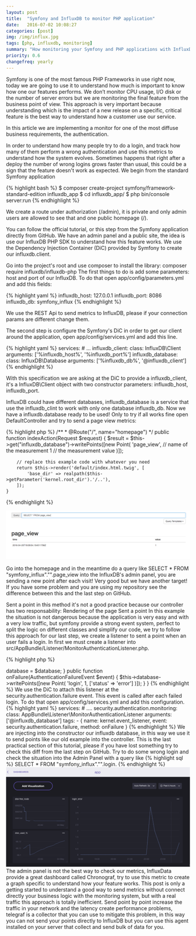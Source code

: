 ```yaml
---
layout: post
title:  "Symfony and InfluxDB to monitor PHP application"
date:   2016-07-02 10:08:27
categories: [post]
img: /img/influx.jpg
tags: [php, influxdb, monitoring]
summary: "How monitoring your Symfony and PHP applications with InfluxDB."
priority: 0.6
changefreq: yearly
---
```


Symfony is one of the most famous PHP Frameworks in use right now, today we are
going to use it to understand how much is important to know how one our
features performs.  We don’t monitor CPU usage, I/O disk or the number of
server errors but we are monitoring the final feature from the business point
of view.
This approach is very important because understanding which is the
impact of a new release on a specific, critical feature is the best way to
understand how a customer use our service.

In this article we are implementing
a monitor for one of the most diffuse business requirements, the
authentication.

In order to understand how many people try to do a login, and
track how many of them perform a wrong authentication and use this metrics to
understand how the system evolves.
Sometimes happens that right after a deploy
the number of wrong logins  grows faster than usual, this could be a sign that
the feature doesn't work as expected.  We begin from the standard Symfony
application

{% highlight bash %}
$ composer create-project symfony/framework-standard-edition influxdb_app
$ cd influxdb_app/
$ php bin/console server:run
{% endhighlight %}

We create a route under authorization (/admin), it is private and only admin
users are allowed to see that and one public homepage (/).

You can follow the official tutorial, or this step from the Symfony application
directly from GitHub.  We have an admin panel and a public site, the idea is
use our InfluxDB PHP SDK to understand how this feature works. We use the
Dependency Injection Container (DiC) provided by Symfony to create our
influxdb.client.

Go into the project's root and use composer to install the library: composer
require influxdb/influxdb-php The first things to do is add some parameters:
host and port of our InfluxDB. To do that open app/config/parameters.yml and
add this fields:

{% highlight yaml %}
influxdb_host: 127.0.0.1
influxdb_port: 8086
influxdb_db: symfony_influx
{% endhighlight %}

We use the REST Api to send metrics to InfluxDB, please if your connection
params are different change them.

The second step is configure the Symfony's
DiC in order to get our client around the application, open
app/config/services.yml and add this line.

{% highlight yaml %}
services:
    # ...
    influxdb_client:
      class: InfluxDB\Client
      arguments: ['%influxdb_host%', '%influxdb_port%']
    influxdb_database:
      class: InfluxDB\Database
      arguments: ['%influxdb_db%', '@influxdb_client']
{% endhighlight %}

With this specification we are asking at the DiC to provide a influxdb_client,
it's a InfluxDB\Client object with two constructor parameters: influxdb_host,
influxdb_port.

InfluxDB could have different databases, influxdb_database is a
service that use the influxdb_clint to work with only one database influxdb_db.
Now we have a influxdb.database ready to be used!  Only to try if all works
fine open DefaultController and try to send a page view metrics:

{% highlight php %}
   /**
     * @Route("/", name="homepage")
     */
    public function indexAction(Request $request)
    {
        $result = $this->get("influxdb_database")->writePoints([new Point(
          'page_view',  // name of the measurement
          1             // the measurement value
        )]);

        // replace this example code with whatever you need
        return $this->render('default/index.html.twig', [
            'base_dir' => realpath($this->getParameter('kernel.root_dir').'/..'),
        ]);
    }
{% endhighlight %}

<img class="img-responsive" alt="InfluxDB admin panel" src="/img/influxdb_admin.png">

Go into the homepage and in the meantime do a query like SELECT * FROM
"symfony_influx"."".page_view into the InfluxDB's admin panel, you are sending
a new point after each visit! Very good but we have another target!  If you
have some problem and you are using my repository see the difference between
this and the last step on GitHub.

Sent a point in this method it's not a good
practice because our controller has two responsability: Rendering of the page
Sent a point In this example the situation is not dangerous because the
application is very easy and with a very low traffic, but symfony provide a
strong event system, perfect to split the logic on different classes and
simplify our code, we try to follow this approach for our last step, we create
a listener to sent a point when an user fails a login.  In first we must create
a listener into src/AppBundle/Listener/MonitorAuthenticationListener.php.

{% highlight php %}
<?php
namespace AppBundle\Listener;
use Symfony\Component\Security\Core\Event\AuthenticationFailureEvent;
use InfluxDB\Point;
class MonitorAuthenticationListener
{
    private $database;
    public function __construct($database)
    {
        $this->database = $database;
    }
    public function onFailure(AuthenticationFailureEvent $event)
    {
        $this->database->writePoints([new Point(
            'login',
            1,
            ['status' => 'error']
        )]);
    }
}
{% endhighlight %}

We use the DiC to attach this listener at the security.authentication.failure
event. This event is called after each failed login. To do that open
app/config/services.yml and add this configuration.

{% highlight yaml %}
services:
    # ....
    security.authentication.monitoring:
        class: AppBundle\Listener\MonitorAuthenticationListener
        arguments: ['@influxdb_database']
        tags:
            - { name: kernel.event_listener, event: security.authentication.failure, method: onFailure }
{% endhighlight %}

We are injecting into the constructor our influxdb database, in this way we use
it to send points like our old example into the controller.  This is the last
practical section of this tutorial, please if you have lost something try to
check this diff from the last step on GitHub.  Try to do some wrong login and
check the situation into the Admin Panel with a query like

{% highlight sql %}
SELECT * FROM "symfony_influx"."".login.
{% endhighlight %}

<img class="img-responsive" alt="InfluxDB admin panel" src="/img/chronograf.png">

The admin panel is not the best way to check our metrics, InfluxData provide a
great dashboard called Chronograf, try to use this metric to create a graph
specific to understand how your feature works.  This post is only a getting
started to understand a good way to send metrics without connect directly your
business logic with the monitoring system, but with a real traffic this
approach is totally inefficient.

Send point by point increase the traffic in your network and the latency create
performance problems, telegraf is a collector that you can use to mitigate this
problem, in this way you can not send your points directly to InfluxDB but you
can use this agent installed on your server that collect and send bulk of data
for you.
